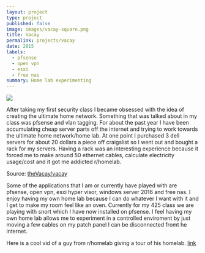 ```yaml
---
layout: project
type: project
published: false
image: images/vacay-square.png
title: Vacay
permalink: projects/vacay
date: 2015
labels:
  - pfsense
  - open vpn
  - esxi
  - free nas
summary: Home lab experimenting
---
```


<img class="ui medium right floated rounded image" src="../images/vacay-home-page.png">

After taking my first security class I became obsessed with the idea of creating the ultimate home network. Something that was talked about in my class was pfsense and vlan tagging. For about the past year I have been accumulating cheap server parts off the internet and trying to work towards the ultimate home network/home lab. At one point I purchased 3 dell servers for about 20 dollars a piece off craigslist so I went out and bought a rack for my servers. Having a rack was an interesting experience because it forced me to make around 50 ethernet cables, calculate electricity usage/cost and it got me addicted r/homelab.
 
Source: <a href="https://github.com/theVacay/vacay"><i class="large github icon"></i>theVacay/vacay</a>

Some of the applications that I am or currently have played with are pfsense, open vpn, esxi hyper visor, windows server 2016 and free nas. I enjoy having my own home lab because I can do whatever I want with it and I get to make my room feel like an oven. Currently for my 425 class we are playing with snort which I have now installed on pfsense. I feel having my own home lab allows me to experiment in a controlled enviroment by just moving a few cables on my patch panel I can be disconnected fromt he internet.

Here is a cool vid of a guy from r/homelab giving a tour of his homelab. <a href = "https://www.youtube.com/watch?v=nRmNSJAuBmg">link</a>
